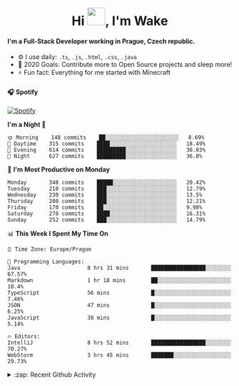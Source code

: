 <h1 align="center">Hi <img src="https://raw.githubusercontent.com/MrWakeCZ/MrWakeCZ/master/Hi.gif" width="40px" />, I'm Wake</h1>

#### I'm a Full-Stack Developer working in Prague, Czech republic.
- ⚙️ I use daily: `.ts`, `.js`, `.html`, `.css`, `.java`
- 🥅 2020 Goals: Contribute more to Open Source projects and sleep more!
- ⚡ Fun fact: Everything for me started with Minecraft

#### 🎧 Spotify
[![Spotify](https://novatorem-delta-eight.vercel.app/api/spotify)](https://open.spotify.com/user/wakeecz)

<!--START_SECTION:waka-->
**I'm a Night 🦉** 

```text
🌞 Morning    148 commits    ██░░░░░░░░░░░░░░░░░░░░░░░   8.69% 
🌆 Daytime    315 commits    ████░░░░░░░░░░░░░░░░░░░░░   18.49% 
🌃 Evening    614 commits    █████████░░░░░░░░░░░░░░░░   36.03% 
🌙 Night      627 commits    █████████░░░░░░░░░░░░░░░░   36.8%

```
📅 **I'm Most Productive on Monday** 

```text
Monday       348 commits    █████░░░░░░░░░░░░░░░░░░░░   20.42% 
Tuesday      218 commits    ███░░░░░░░░░░░░░░░░░░░░░░   12.79% 
Wednesday    230 commits    ███░░░░░░░░░░░░░░░░░░░░░░   13.5% 
Thursday     208 commits    ███░░░░░░░░░░░░░░░░░░░░░░   12.21% 
Friday       170 commits    ██░░░░░░░░░░░░░░░░░░░░░░░   9.98% 
Saturday     278 commits    ████░░░░░░░░░░░░░░░░░░░░░   16.31% 
Sunday       252 commits    ███░░░░░░░░░░░░░░░░░░░░░░   14.79%

```


📊 **This Week I Spent My Time On** 

```text
⌚︎ Time Zone: Europe/Prague

💬 Programming Languages: 
Java                     8 hrs 31 mins       █████████████████░░░░░░░░   67.57% 
Markdown                 1 hr 18 mins        ██░░░░░░░░░░░░░░░░░░░░░░░   10.4% 
TypeScript               56 mins             █░░░░░░░░░░░░░░░░░░░░░░░░   7.46% 
JSON                     47 mins             █░░░░░░░░░░░░░░░░░░░░░░░░   6.25% 
JavaScript               38 mins             █░░░░░░░░░░░░░░░░░░░░░░░░   5.14%

🔥 Editors: 
IntelliJ                 8 hrs 52 mins       █████████████████░░░░░░░░   70.27% 
WebStorm                 3 hrs 45 mins       ███████░░░░░░░░░░░░░░░░░░   29.73%

```


<!--END_SECTION:waka-->

<details>
  <summary>:zap: Recent Github Activity</summary>

<!--START_SECTION:activity-->
1. 🎉 Merged PR [#14](https://github.com/craftmania-cz/craftmanager/pull/14) in [craftmania-cz/craftmanager](https://github.com/craftmania-cz/craftmanager)
2. 🎉 Merged PR [#89](https://github.com/waked-cz/corgi/pull/89) in [waked-cz/corgi](https://github.com/waked-cz/corgi)
3. 🗣 Commented on [#14](https://github.com/craftmania-cz/craftmanager/issues/14) in [craftmania-cz/craftmanager](https://github.com/craftmania-cz/craftmanager)
4. 🎉 Merged PR [#2](https://github.com/craftmania-cz/craftcore/pull/2) in [craftmania-cz/craftcore](https://github.com/craftmania-cz/craftcore)
5. 🎉 Merged PR [#7](https://github.com/craftmania-cz/craftlobby/pull/7) in [craftmania-cz/craftlobby](https://github.com/craftmania-cz/craftlobby)
<!--END_SECTION:activity-->

</details>
